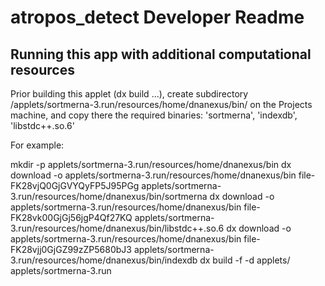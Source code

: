 # atropos_detect Developer Readme

<!--
-->

## Running this app with additional computational resources

Prior building this applet (dx build ...), create subdirectory /applets/sortmerna-3.run/resources/home/dnanexus/bin/ on the Projects machine, and copy there the required binaries: 'sortmerna', 'indexdb', 'libstdc++.so.6'

For example:

mkdir -p applets/sortmerna-3.run/resources/home/dnanexus/bin
dx download -o applets/sortmerna-3.run/resources/home/dnanexus/bin file-FK28vjQ0GjGVYQyFP5J95PGg
    applets/sortmerna-3.run/resources/home/dnanexus/bin/sortmerna
dx download -o applets/sortmerna-3.run/resources/home/dnanexus/bin file-FK28vk00GjGj56jgP4Qf27KQ
    applets/sortmerna-3.run/resources/home/dnanexus/bin/libstdc++.so.6
dx download -o applets/sortmerna-3.run/resources/home/dnanexus/bin file-FK28vjj0GjGZ99zZP5680bJ3
    applets/sortmerna-3.run/resources/home/dnanexus/bin/indexdb
dx build -f -d applets/ applets/sortmerna-3.run

